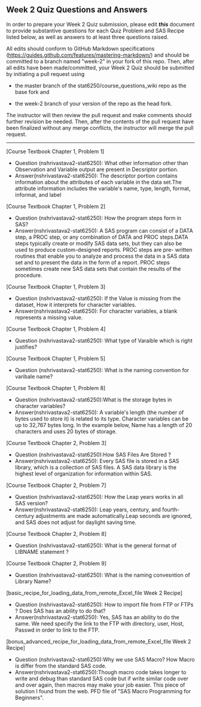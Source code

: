
## Week 2 Quiz Questions and Answers

In order to prepare your Week 2 Quiz submission, please edit ***this*** document to provide substantive questions for each Quiz Problem and SAS Recipe listed below, as well as answers to at least three questions raised.

All edits should conform to GitHub Markdown specifications (https://guides.github.com/features/mastering-markdown/) and should be committed to a branch named "week-2" in your fork of this repo. Then, after all edits have been made/committed, your Week 2 Quiz should be submitted by initiating a pull request using

- the master branch of the stat6250/course_questions_wiki repo as the base fork and

- the week-2 branch of your version of the repo as the head fork.

The instructor will then review the pull request and make comments should further revision be needed. Then, after the contents of the pull request have been finalized without any merge conflicts, the instructor will merge the pull request.



********************************************************************************



[Course Textbook Chapter 1, Problem 1]
- Question (nshrivastava2-stat6250): What other information other than Observation and Variable output are present in Decsriptor portion.
- Answer(nshrivastava2-stat6250): The descriptor portion contains information about the attributes of each variable in the data set.The attribute information includes the variable's name, type, length, format, informat, and label



[Course Textbook Chapter 1, Problem 2]
- Question (nshrivastava2-stat6250): How the program steps form in SAS?
- Answer(nshrivastava2-stat6250): A SAS program can consist of a DATA step, a PROC step, or any combination of DATA and PROC steps.DATA steps typically create or modify SAS data sets, but they can also be used to produce custom-designed reports. PROC steps are pre- written routines that enable you to analyze and process the data in a SAS data set and to present the data in the form of a report. PROC steps sometimes create new SAS data sets that contain the results of the procedure.



[Course Textbook Chapter 1, Problem 3]
- Question (nshrivastava2-stat6250): If the Value is missing from the dataset, How it interprets for character variables.
- Answer(nshrivastava2-stat6250): For character variables, a blank represents a missing value.



[Course Textbook Chapter 1, Problem 4]
- Question (nshrivastava2-stat6250): What type of Varaible which is right justifies?


[Course Textbook Chapter 1, Problem 5]
- Question (nshrivastava2-stat6250): What is the naming convention for varibale name?


[Course Textbook Chapter 1, Problem 8]
- Question (nshrivastava2-stat6250):What is the storage bytes in character variables?
- Answer(nshrivastava2-stat6250): A variable's length (the number of bytes used to store it) is related to its type. Character variables can be up to 32,767 bytes long. In the example below, Name has a length of 20 characters and uses 20 bytes of storage.  



[Course Textbook Chapter 2, Problem 3]
- Question (nshrivastava2-stat6250):How SAS Files Are Stored ?
- Answer(nshrivastava2-stat6250): Every SAS file is stored in a SAS library, which is a collection of SAS files. A SAS data library is the highest level of organization for information within SAS.


[Course Textbook Chapter 2, Problem 7]
- Question (nshrivastava2-stat6250): How the Leap years works in all SAS version?
- Answer(nshrivastava2-stat6250): Leap years, century, and fourth-century adjustments are made automatically.Leap seconds are ignored, and SAS does not adjust for daylight saving time.



[Course Textbook Chapter 2, Problem 8]
- Question (nshrivastava2-stat6250): What is the general format of  LIBNAME statement ?


[Course Textbook Chapter 2, Problem 9]
- Question (nshrivastava2-stat6250): What is the naming convesntion of Library Name?


[basic_recipe_for_loading_data_from_remote_Excel_file Week 2 Recipe]
- Question (nshrivastava2-stat6250): How to import file from FTP or FTPs ? Does SAS has an ability to do that?
- Answer(nshrivastava2-stat6250): Yes, SAS has an ability to do the same. We need specify the link to the FTP with directory, user, Host, Passwd in order to link to the FTP. 



[bonus_advanced_recipe_for_loading_data_from_remote_Excel_file Week 2 Recipe]
- Question (nshrivastava2-stat6250):Why we use SAS Macro? How Macro is differ from the standard SAS code.
- Answer(nshrivastava2-stat6250):Though macro code takes longer to write and debug than standard SAS code but if write similar code over and over again, then macros may
make your job easier. This piece of solution I found from the web. PFD file of "SAS Macro Programming for Beginners".






